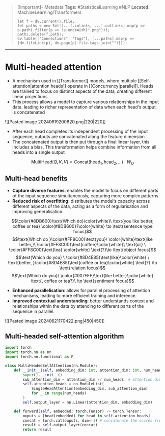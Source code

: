 > [!important]- Metadata
> **Tags:** #StatisticalLearning #NLP 
> **Located:** MachineLearning/Transformers
> ```dataviewjs
> let f = dv.current().file;
> let paths = new Set([...f.inlinks, ...f.outlinks].map(p => p.path).filter(p => !p.endsWith(".png")));
> paths.delete(f.path);
> dv.table(["Connections", "Tags"], [...paths].map(p => [dv.fileLink(p), dv.page(p).file.tags.join("")]));
> ```

___
# Multi-headed attention
- A mechanism used in [[Transformer]] models, where multiple [[Self-attention|attention heads]] operate in [[Concurrency|parallel]]. Heads are trained to focus on distinct aspects of the data, creating different linear projections
- This process allows a model to capture various relationships in the input data, leading to richer representation of data when each head's output is concatenated

![[Pasted image 20240619200820.png|220|220]]

- After each head completes its independent processing of the input sequence, outputs are concatenated along the feature dimension.
- The concatenated output is then put through a final linear layer, this includes a bias. This transformation helps combine information from all heads into a single output

$$\text{MultiHead}(Q,K,V)=\text{Concat}(\text{head}_{1},\text{head}_{2},\dots)\cdot W_{O}$$
## Multi-head benefits
- **Capture diverse features**: enables the model to focus on different parts of the input sequence simultaneously, capturing more complex patterns.
- **Reduced risk of overfitting**: distributes the model’s capacity across different aspects of the data, acting as a form of regularisation and improving generalisation.

$$\color{#8DB600}\text{Which do}\color{white}\ \text{you like better, coffee or tea} \color{#8DB600}?\color{white} \to \text{sentence type focus}$$
$$\text{Which do }\color{#FF8C00}\text{you}\ \color{white}\text{like better,}\ \color{#FF8C00}\text{coffee}\color{white}\ \text{or} \ \color{#FF8C00}\text{tea} \color{white} \text{?}\to \text{object focus}$$
$$\text{Which do you} \ \color{#8D4E85}\text{like}\color{white} \ \text{better, }\color{#8D4E85}\text{coffee or tea}\color{white} \text{?} \to \text{relation focus}$$
$$\text{Which do you}\ \color{#007FFF}\text{like better}\color{white} \text{, coffee or tea?}\ \to \text{sentiment focus}$$
- **Enhanced parallelisation**: allows for parallel processing of attention mechanisms, leading to more efficient training and inference.
- **Improved contextual understanding**: better understands context and relationships within the data by attending to different parts of the sequence in parallel.

![[Pasted image 20240621170422.png|450|450]]

## Multi-headed self-attention algorithm
```python
import torch
import torch.nn as nn
import torch.nn.functional as F

class MultiHeadedSelfAttention(nn.Module):
    def __init__(self, embedding_dim: int, attention_dim: int, num_heads: int):
        super().__init__()
        sub_attention_dim = attention_dim // num_heads  # attention dim per head
        self.attention_heads = nn.ModuleList(
            SingleHeadAttention(embedding_dim, sub_attention_dim)
            for _ in range(num_heads)
        )
        self.output_layer = nn.Linear(attention_dim, embedding_dim)

    def forward(self, embedded: torch.Tensor) -> torch.Tensor:
        ouputs = [head(embedded) for head in self.attention_heads]
        concat = torch.cat(ouputs, dim=-1) # concatenate the scores from all heads
        result = self.output_layer(concat)
        return result
```
